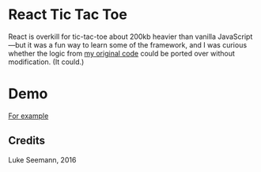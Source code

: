 # React Tic Tac Toe
React is overkill for tic-tac-toe about 200kb heavier than vanilla JavaScript—but it was a fun way to learn some of the framework, and I was curious whether the logic from [my original code](https://github.com/lseemann/tictactoe) could be ported over without modification. (It could.)
# Demo
[For example](http://www.seemann.com/luke/react-tictactoe)
## Credits
Luke Seemann, 2016
